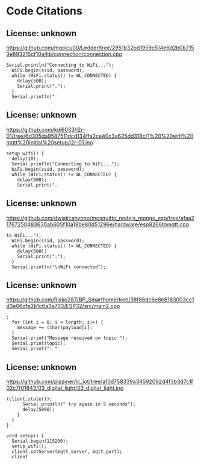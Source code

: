 # Code Citations

## License: unknown
https://github.com/mgolcu00/Ledder/tree/2951b32bd1959c514e6d2b0b7153e893215cf10a/lib/connection/connection.cpp

```
Serial.println("Connecting to WiFi...");
  WiFi.begin(ssid, password);
  while (WiFi.status() != WL_CONNECTED) {
    delay(500);
    Serial.print(".");
  }
  Serial.println("
```


## License: unknown
https://github.com/kdi6033/i2r-01/tree/6d305da9587511dcd134ffa2ce40c3a625dd318c/1%20%20wifi%20mqtt%20initial%20setup/i2r-01.ino

```
setup_wifi() {
  delay(10);
  Serial.println("Connecting to WiFi...");
  WiFi.begin(ssid, password);
  while (WiFi.status() != WL_CONNECTED) {
    delay(500);
    Serial.print(".
```


## License: unknown
https://github.com/dwiajicahyono/mosquitto_nodejs_mongo_esp/tree/afaa21767250483630ab605f10a18be80d51296e/hardware/esp8266tomqtt.cpp

```
to WiFi...");
  WiFi.begin(ssid, password);
  while (WiFi.status() != WL_CONNECTED) {
    delay(500);
    Serial.print(".");
  }
  Serial.println("\nWiFi connected");
```


## License: unknown
https://github.com/Risko287/BP_Smarthome/tree/38f86dc6e8e8183003cc1d3e06dfe2b1c6a3e703/ESP32/src/main2.cpp

```
;
  for (int i = 0; i < length; i++) {
    message += (char)payload[i];
  }
  Serial.print("Message received on topic ");
  Serial.print(topic);
  Serial.print(": "
```


## License: unknown
https://github.com/plazmer/lc_iot/tree/a10d758339a34592092d4f3b3d7c1f02c7f01843/03_digital_light/03_digital_light.ino

```
(client.state());
      Serial.println(" try again in 5 seconds");
      delay(5000);
    }
  }
}

void setup() {
  Serial.begin(115200);
  setup_wifi();
  client.setServer(mqtt_server, mqtt_port);
  client
```

